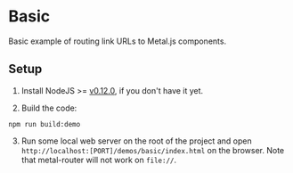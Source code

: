 # Basic

Basic example of routing link URLs to Metal.js components.

## Setup

1. Install NodeJS >= [v0.12.0](http://nodejs.org/dist/v0.12.0/), if you don't have it yet.

2. Build the code:

  ```
  npm run build:demo
  ```

3. Run some local web server on the root of the project and open `http://localhost:[PORT]/demos/basic/index.html` on the browser. Note that metal-router will not work on `file://`.

